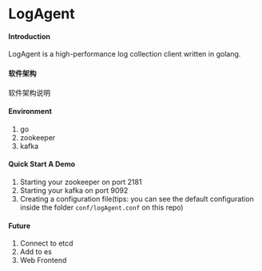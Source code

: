 # LogAgent

#### Introduction
LogAgent is a high-performance log collection client written in golang.

#### 软件架构
软件架构说明


#### Environment

1. go
2. zookeeper
3. kafka

#### Quick Start A Demo

1. Starting your zookeeper on port 2181 
2. Starting your kafka on port 9092
3. Creating a configuration file(tips: you can see the default configuration inside the folder `conf/logAgent.conf` on this repo)

#### Future
1. Connect to etcd
2. Add to es
3. Web Frontend
